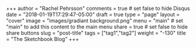 +++
author = "Rachel Pehrsson"
comments = true	# set false to hide Disqus
date = "2018-01-19T17:29:47-05:00"
draft = true
type = "page"
layout = "cover"
image = "images/gradiant background.png"
menu = "main"		# set "main" to add this content to the main menu
share = true	# set false to hide share buttons
slug = "post-title"
tags = ["tag1","tag2"]
weight = "-130"
title = "The Sketchbook Blog"
+++
